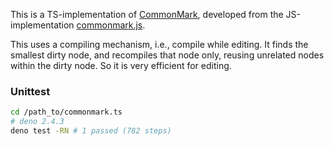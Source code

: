 This is a TS-implementation of [CommonMark], developed from the JS-implementation [commonmark.js].

This uses a compiling mechanism, i.e., compile while editing. It finds the
smallest dirty node, and recompiles that node only, reusing unrelated nodes
within the dirty node. So it is very efficient for editing.

### Unittest

```bash
cd /path_to/commonmark.ts
# deno 2.4.3
deno test -RN # 1 passed (782 steps)
```

[CommonMark]: https://spec.commonmark.org/0.31.2/
[commonmark.js]: https://github.com/commonmark/commonmark.js
